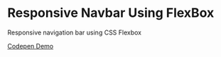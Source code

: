 # Responsive Navbar Using FlexBox
Responsive navigation bar using CSS Flexbox

[Codepen Demo](https://codepen.io/Sukhjinder-arora/full/OZGomv)
